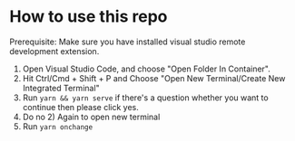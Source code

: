 # How to use this repo

Prerequisite: Make sure you have installed visual studio remote development extension.

1. Open Visual Studio Code, and choose "Open Folder In Container".
2. Hit Ctrl/Cmd + Shift + P and Choose "Open New Terminal/Create New Integrated Terminal"
3. Run `yarn && yarn serve` if there's a question whether you want to continue then please click yes.
4. Do no 2) Again to open new terminal
5. Run `yarn onchange`
